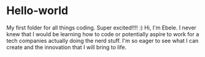 # Hello-world
My first folder for all things coding. Super excited!!!! :)
Hi, I'm Ebele. I never knew that I would be learning how to code or potentially aspire to work for a tech companies actually doing the nerd stuff. I'm so eager to see what I can create and the innovation that I will bring to life.

